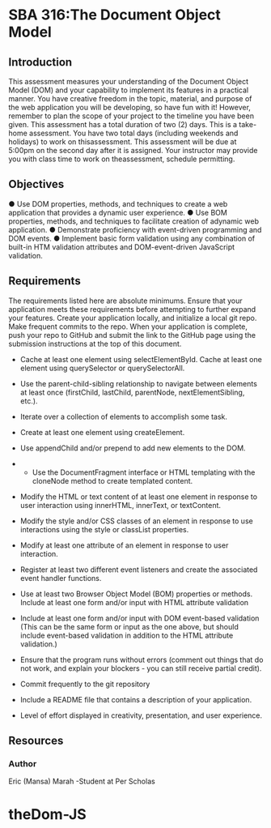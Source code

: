 # SBA 316:The Document Object Model

## Introduction

This assessment measures your understanding of the Document Object Model (DOM) and your capability to implement its features in a practical manner. You have creative freedom in the topic, material, and purpose of the web application you will be developing, so have fun with it! However, remember to plan the scope of your project to the timeline you have been given.
This assessment has a total duration of two (2) days. This is a take-home assessment.
You have two total days (including weekends and holidays) to work on thisassessment. This assessment will be due at 5:00pm on the second day after it is assigned. Your instructor may provide you with class time to work on theassessment, schedule permitting.

## Objectives

● Use DOM properties, methods, and techniques to create a web application that provides a dynamic user experience.
● Use BOM properties, methods, and techniques to facilitate creation of adynamic web application.
● Demonstrate proficiency with event-driven programming and DOM events.
● Implement basic form validation using any combination of built-in HTM validation attributes and DOM-event-driven JavaScript validation.

## Requirements

The requirements listed here are absolute minimums. Ensure that your application meets these requirements before attempting to further expand your features.
Create your application locally, and initialize a local git repo. Make frequent commits to the repo. When your application is complete, push your repo to GitHub and submit the link to the GitHub page using the submission instructions at the top of this document.

- Cache at least one element using selectElementById.
  Cache at least one element using querySelector or querySelectorAll.

- Use the parent-child-sibling relationship to navigate between elements at least once (firstChild, lastChild, parentNode, nextElementSibling, etc.).

- Iterate over a collection of elements to accomplish some task.

- Create at least one element using createElement.

- Use appendChild and/or prepend to add new elements to the DOM.

- - Use the DocumentFragment interface or HTML templating with the
    cloneNode method to create templated content.

- Modify the HTML or text content of at least one element in response to user interaction using innerHTML, innerText, or textContent.

- Modify the style and/or CSS classes of an element in response to use interactions using the style or classList properties.

- Modify at least one attribute of an element in response to user interaction.

- Register at least two different event listeners and create the associated event handler functions.

- Use at least two Browser Object Model (BOM) properties or methods.
  Include at least one form and/or input with HTML attribute validation

- Include at least one form and/or input with DOM event-based validation (This can be the same form or input as the one above, but should include event-based validation in addition to the HTML attribute validation.)

- Ensure that the program runs without errors (comment out things that do not work, and explain your blockers - you can still receive partial credit).

- Commit frequently to the git repository
- Include a README file that contains a description of your application.

- Level of effort displayed in creativity, presentation, and user experience.

## Resources

### Author

Eric (Mansa) Marah -Student at Per Scholas
# theDom-JS
